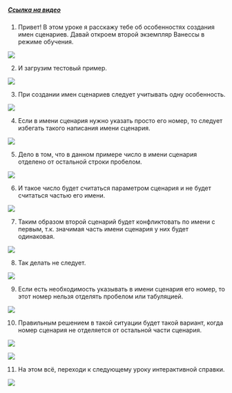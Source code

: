 ﻿##### [Ссылка на видео](https://youtu.be/pmP6DXlvWLk)

001. Привет! В этом уроке я расскажу тебе об особенностях создания имен сценариев. Давай откроем второй экземпляр Ванессы в режиме обучения.

![](https://vanessa-files.do.bit-erp.ru/Doc/1.2.041.1/MD/Глава03/images/000_ПравилаСозданияИменСценариев.png)

002. И загрузим тестовый пример.

![](https://vanessa-files.do.bit-erp.ru/Doc/1.2.041.1/MD/Глава03/images/006_ПравилаСозданияИменСценариев.png)

003. При создании имен сценариев следует учитывать одну особенность.

![](https://vanessa-files.do.bit-erp.ru/Doc/1.2.041.1/MD/Глава03/images/007_ПравилаСозданияИменСценариев.png)

004. Если в имени сценария нужно указать просто его номер, то следует избегать такого написания имени сценария.

![](https://vanessa-files.do.bit-erp.ru/Doc/1.2.041.1/MD/Глава03/images/010_ПравилаСозданияИменСценариев.png)

005. Дело в том, что в данном примере число в имени сценария отделено от остальной строки пробелом.

![](https://vanessa-files.do.bit-erp.ru/Doc/1.2.041.1/MD/Глава03/images/015_ПравилаСозданияИменСценариев.png)

006. И такое число будет считаться параметром сценария и не будет считаться частью его имени.

![](https://vanessa-files.do.bit-erp.ru/Doc/1.2.041.1/MD/Глава03/images/020_ПравилаСозданияИменСценариев.png)

007. Таким образом второй сценарий будет конфликтовать по имени с первым, т.к. значимая часть имени сценария у них будет одинаковая.

![](https://vanessa-files.do.bit-erp.ru/Doc/1.2.041.1/MD/Глава03/images/025_ПравилаСозданияИменСценариев.png)

008. Так делать не следует.

![](https://vanessa-files.do.bit-erp.ru/Doc/1.2.041.1/MD/Глава03/images/028_ПравилаСозданияИменСценариев.png)

009. Если есть необходимость указывать в имени сценария его номер, то этот номер нельзя отделять пробелом или табуляцией.

![](https://vanessa-files.do.bit-erp.ru/Doc/1.2.041.1/MD/Глава03/images/029_ПравилаСозданияИменСценариев.png)

010. Правильным решением в такой ситуации будет такой вариант, когда номер сценария не отделяется от остальной части сценария.

![](https://vanessa-files.do.bit-erp.ru/Doc/1.2.041.1/MD/Глава03/images/032_ПравилаСозданияИменСценариев.png)



![](https://vanessa-files.do.bit-erp.ru/Doc/1.2.041.1/MD/Глава03/images/037_ПравилаСозданияИменСценариев.png)

011. На этом всё, переходи к следующему уроку интерактивной справки.

![](https://vanessa-files.do.bit-erp.ru/Doc/1.2.041.1/MD/Глава03/images/040_ПравилаСозданияИменСценариев.png)

